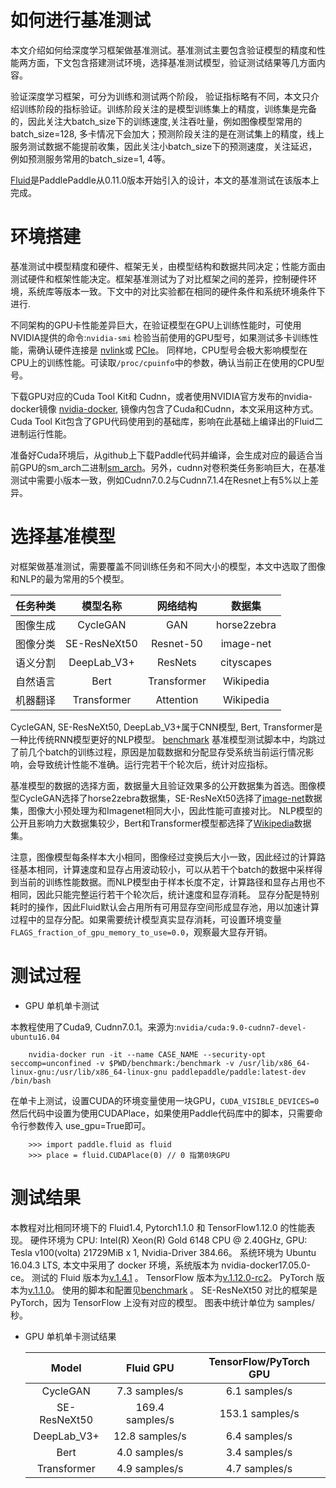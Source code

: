 如何进行基准测试
===============
本文介绍如何给深度学习框架做基准测试。基准测试主要包含验证模型的精度和性能两方面，下文包含搭建测试环境，选择基准测试模型，验证测试结果等几方面内容。

验证深度学习框架，可分为训练和测试两个阶段， 验证指标略有不同，本文只介绍训练阶段的指标验证。训练阶段关注的是模型训练集上的精度，训练集是完备的，因此关注大batch\_size下的训练速度,关注吞吐量，例如图像模型常用的batch\_size=128, 多卡情况下会加大；预测阶段关注的是在测试集上的精度，线上服务测试数据不能提前收集，因此关注小batch\_size下的预测速度，关注延迟，例如预测服务常用的batch\_size=1, 4等。

[Fluid](https://github.com/PaddlePaddle/Paddle>)是PaddlePaddle从0.11.0版本开始引入的设计，本文的基准测试在该版本上完成。


环境搭建
========

基准测试中模型精度和硬件、框架无关，由模型结构和数据共同决定；性能方面由测试硬件和框架性能决定。框架基准测试为了对比框架之间的差异，控制硬件环境，系统库等版本一致。下文中的对比实验都在相同的硬件条件和系统环境条件下进行.


不同架构的GPU卡性能差异巨大，在验证模型在GPU上训练性能时，可使用NVIDIA提供的命令:```nvidia-smi``` 检验当前使用的GPU型号，如果测试多卡训练性能，需确认硬件连接是 [nvlink](https://zh.wikipedia.org/zh/NVLink)或 [PCIe](https://zh.wikipedia.org/zh-hans/PCI_Express)。 同样地，CPU型号会极大影响模型在CPU上的训练性能。可读取`/proc/cpuinfo`中的参数，确认当前正在使用的CPU型号。

下载GPU对应的Cuda Tool Kit和 Cudnn，或者使用NVIDIA官方发布的nvidia-docker镜像 [nvidia-docker](https://github.com/NVIDIA/nvidia-docker), 镜像内包含了Cuda和Cudnn，本文采用这种方式。 Cuda Tool Kit包含了GPU代码使用到的基础库，影响在此基础上编译出的Fluid二进制运行性能。

准备好Cuda环境后，从github上下载Paddle代码并编译，会生成对应的最适合当前GPU的sm\_arch二进制[sm\_arch](https://docs.nvidia.com/cuda/cuda-compiler-driver-nvcc/index.html)。另外，cudnn对卷积类任务影响巨大，在基准测试中需要小版本一致，例如Cudnn7.0.2与Cudnn7.1.4在Resnet上有5%以上差异。


选择基准模型
============

对框架做基准测试，需要覆盖不同训练任务和不同大小的模型，本文中选取了图像和NLP的最为常用的5个模型。

任务种类|        模型名称|       网络结构|         数据集  
:---:|:--:|:---:|:---:
图像生成|      CycleGAN|         GAN|              horse2zebra
图像分类|      SE-ResNeXt50|        Resnet-50|          image-net
语义分割|      DeepLab_V3+|  ResNets|       cityscapes
自然语言|      Bert|       Transformer|       Wikipedia
机器翻译|      Transformer|           Attention|             Wikipedia

CycleGAN, SE-ResNeXt50, DeepLab_V3+属于CNN模型, Bert, Transformer是一种比传统RNN模型更好的NLP模型。
[benchmark](https://github.com/PaddlePaddle/Paddle/tree/develop/benchmark/fluid)
基准模型测试脚本中，均跳过了前几个batch的训练过程，原因是加载数据和分配显存受系统当前运行情况影响，会导致统计性能不准确。运行完若干个轮次后，统计对应指标。


基准模型的数据的选择方面，数据量大且验证效果多的公开数据集为首选。图像模型CycleGAN选择了horse2zebra数据集，SE-ResNeXt50选择了[image-net](http://www.image-net.org/challenges/LSVRC/2012/nnoupb)数据集，图像大小预处理为和Imagenet相同大小，因此性能可直接对比。
NLP模型的公开且影响力大数据集较少，Bert和Transformer模型都选择了[Wikipedia](https://dumps.wikimedia.org/enwiki/latest/enwiki-latest-pages-articles.xml.bz2)数据集。


注意，图像模型每条样本大小相同，图像经过变换后大小一致，因此经过的计算路径基本相同，计算速度和显存占用波动较小，可以从若干个batch的数据中采样得到当前的训练性能数据。而NLP模型由于样本长度不定，计算路径和显存占用也不相同，因此只能完整运行若干个轮次后，统计速度和显存消耗。
显存分配是特别耗时的操作，因此Fluid默认会占用所有可用显存空间形成显存池，用以加速计算过程中的显存分配。如果需要统计模型真实显存消耗，可设置环境变量`FLAGS_fraction_of_gpu_memory_to_use=0.0`，观察最大显存开销。


测试过程
========

-  GPU 单机单卡测试

本教程使用了Cuda9, Cudnn7.0.1。来源为:```nvidia/cuda:9.0-cudnn7-devel-ubuntu16.04```

```
    nvidia-docker run -it --name CASE_NAME --security-opt seccomp=unconfined -v $PWD/benchmark:/benchmark -v /usr/lib/x86_64-linux-gnu:/usr/lib/x86_64-linux-gnu paddlepaddle/paddle:latest-dev /bin/bash
```
在单卡上测试，设置CUDA的环境变量使用一块GPU，``CUDA_VISIBLE_DEVICES=0``
然后代码中设置为使用CUDAPlace，如果使用Paddle代码库中的脚本，只需要命令行参数传入 use_gpu=True即可。

```
    >>> import paddle.fluid as fluid
    >>> place = fluid.CUDAPlace(0) // 0 指第0块GPU
```

测试结果
========

本教程对比相同环境下的 Fluid1.4, Pytorch1.1.0 和 TensorFlow1.12.0 的性能表现。
硬件环境为 CPU: Intel(R) Xeon(R) Gold 6148 CPU @ 2.40GHz, GPU: Tesla v100(volta) 21729MiB x 1, Nvidia-Driver 384.66。
系统环境为 Ubuntu 16.04.3 LTS, 本文中采用了 docker 环境，系统版本为 nvidia-docker17.05.0-ce。
测试的 Fluid 版本为[v.1.4.1](https://github.com/PaddlePaddle/Paddle/tree/v1.4.1) 。
TensorFlow 版本为[v.1.12.0-rc2](https://github.com/tensorflow/tensorflow/tree/v1.12.0-rc2)。
PyTorch 版本为[v.1.1.0](https://github.com/pytorch/pytorch/tree/v1.1.0)。
使用的脚本和配置见[benchmark](https://github.com/PaddlePaddle/Paddle/tree/develop/benchmark/fluid) 。
SE-ResNeXt50 对比的框架是 PyTorch，因为 TensorFlow 上没有对应的模型。
图表中统计单位为 samples/秒。



- GPU 单机单卡测试结果

  Model|Fluid GPU|  TensorFlow/PyTorch GPU
  :---:|:--:|:---:
  CycleGAN|              7.3 samples/s|               6.1 samples/s
  SE-ResNeXt50|             169.4 samples/s  |              153.1 samples/s
  DeepLab_V3+|          12.8 samples/s  |              6.4 samples/s
  Bert|       4.0 samples/s   |              3.4 samples/s
  Transformer|            4.9 samples/s   |              4.7 samples/s
